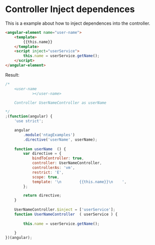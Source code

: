 Controller Inject dependences
=============================

This is a example about how to inject dependences into the controller.



```html
<angular-element name="user-name">
    <template>
        {{this.name}}
    </template>
    <script inject="userService">
        this.name = userService.getName();
    </script>
</angular-element>
```

Result:

```javascript
/*
	<user-name
			></user-name>

	Controller UserNameController as userName

*/
;(function(angular) {
	'use strict';

	angular
		.module('ntagExamples')
		.directive('userName', userName);
	
	function userName  () {
		var directive = {
			bindToController: true,
			controller: UserNameController,
			controllerAs: 'vm',
			restrict: 'E',
			scope: true,
			template: '\n        {{this.name}}\n    ',
		};

		return directive;
	}
	
	UserNameController.$inject = ['userService'];
	function UserNameController  ( userService ) {
		
        this.name = userService.getName();
    
	}
})(angular);
```
